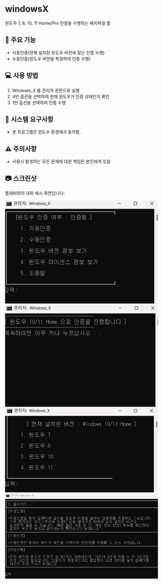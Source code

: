 # windowsX
윈도우 7, 8, 10, 11 Home/Pro 인증을 수행하는 배치파일 툴
## 🚀 주요 기능
- 자동인증(현재 설치된 윈도우 버전에 맞는 인증 수행)
- 수동인증(윈도우 버전을 특정하여 인증 수행)
## 💻 사용 방법
1. Windows_X 를 관리자 권한으로 실행
2. 4번 옵션을 선택하여 현재 윈도우가 인증 상태인지 확인
3. 1번 옵션을 선택하여 인증 수행
## 🔧 시스템 요구사항
- 본 프로그램은 윈도우 환경에서 동작함. 
## ⚠️ 주의사항
- 사용시 발생하는 모든 문제에 대한 책임은 본인에게 있음

## 📷 스크린샷
플래비와의 대화 예시 화면입니다:

![메인화면](ex1.png)
![자동인증](ex2.png)
![수동인증](ex3.png)
![도움말](ex4.png)
